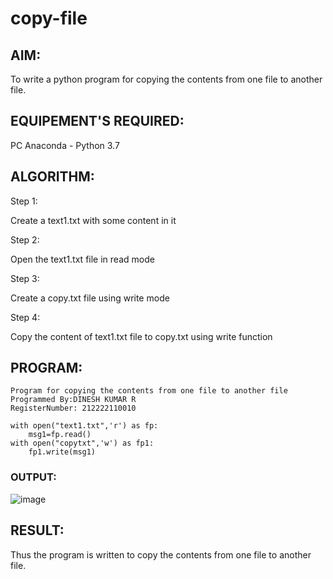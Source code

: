 # copy-file

## AIM:

To write a python program for copying the contents from one file to another file.

## EQUIPEMENT'S REQUIRED: 

PC
Anaconda - Python 3.7

## ALGORITHM: 
Step 1:

Create a text1.txt with some content in it

Step 2:

Open the text1.txt file in read mode

Step 3:

Create a copy.txt file using write mode

Step 4:

Copy the content of text1.txt file to copy.txt using write function

## PROGRAM:
```
Program for copying the contents from one file to another file
Programmed By:DINESH KUMAR R
RegisterNumber: 212222110010

with open("text1.txt",'r') as fp:
    msg1=fp.read()
with open("copytxt",'w') as fp1:
    fp1.write(msg1)
```
### OUTPUT:
![image](https://github.com/DINESH18032004/copy-file/assets/119477784/df807a30-5bcf-4674-a960-b174a11c06d1)
## RESULT:

Thus the program is written to copy the contents from one file to another file.
